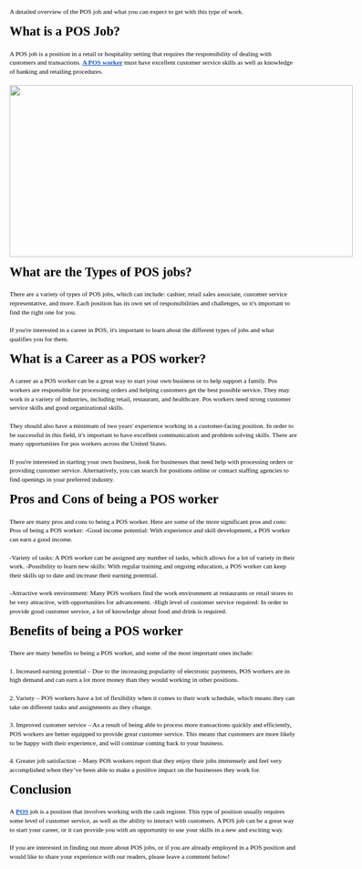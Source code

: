 <p dir="ltr" style="line-height:1.38;margin-top:12pt;margin-bottom:8pt;"><span style="font-size:8.5pt;font-family:Verdana;color:#000000;background-color:transparent;font-weight:400;font-style:normal;font-variant:normal;text-decoration:none;vertical-align:baseline;white-space:pre;white-space:pre-wrap;">A detailed overview of the POS job and what you can expect to get with this type of work.</span></p>
<h2 dir="ltr" style="line-height:1.38;margin-top:8pt;margin-bottom:8pt;"><span style="font-size:17pt;font-family:Verdana;color:#000000;background-color:transparent;font-weight:700;font-style:normal;font-variant:normal;text-decoration:none;vertical-align:baseline;white-space:pre;white-space:pre-wrap;">What is a POS Job?</span></h2>
<p dir="ltr" style="line-height:1.38;margin-top:12pt;margin-bottom:8pt;"><span style="font-size:8.5pt;font-family:Verdana;color:#000000;background-color:transparent;font-weight:400;font-style:normal;font-variant:normal;text-decoration:none;vertical-align:baseline;white-space:pre;white-space:pre-wrap;">A POS job is a position in a retail or hospitality setting that requires the responsibility of dealing with customers and transactions.&nbsp;</span><a href="https://solutiondots.com/ksa/nexttotal/" style="text-decoration:none;"><span style="font-size:8.5pt;font-family:Verdana;color:#1155cc;background-color:transparent;font-weight:700;font-style:normal;font-variant:normal;text-decoration:underline;-webkit-text-decoration-skip:none;text-decoration-skip-ink:none;vertical-align:baseline;white-space:pre;white-space:pre-wrap;">A POS worker</span></a><span style="font-size:8.5pt;font-family:Verdana;color:#000000;background-color:transparent;font-weight:400;font-style:normal;font-variant:normal;text-decoration:none;vertical-align:baseline;white-space:pre;white-space:pre-wrap;">&nbsp;must have excellent customer service skills as well as knowledge of banking and retailing procedures.</span></p>
<p dir="ltr" style="line-height:1.38;margin-top:12pt;margin-bottom:8pt;"><a href="https://solutiondots.com/ksa/nexttotal/" style="text-decoration:none;"><span style="font-size:8.5pt;font-family:Verdana;color:#1155cc;background-color:transparent;font-weight:400;font-style:normal;font-variant:normal;text-decoration:underline;-webkit-text-decoration-skip:none;text-decoration-skip-ink:none;vertical-align:baseline;white-space:pre;white-space:pre-wrap;"><span style="border:none;display:inline-block;overflow:hidden;width:602px;height:301px;"><img src="https://lh4.googleusercontent.com/8KxsGZyTKgBTf0yDS8tEnvk8oZRF2CB3DZOS-r2XgmBodb0L7k5kTTE2Lnu4fiX0GULOgoKthqEkRl-PFiOJLp_7fX5vGWfDcx63o_Bj8hfbIzz5v82kKXhNpyMYPGKkXLUlhNqcgJNLIj8VandBMegWcvQZ85a82kN8tp2CtAXYV3ZOiCzUyoDhZA" width="602" height="301"></span></span></a></p>
<h2 dir="ltr" style="line-height:1.38;margin-top:8pt;margin-bottom:8pt;"><span style="font-size:17pt;font-family:Verdana;color:#000000;background-color:transparent;font-weight:700;font-style:normal;font-variant:normal;text-decoration:none;vertical-align:baseline;white-space:pre;white-space:pre-wrap;">What are the Types of POS jobs?</span></h2>
<p dir="ltr" style="line-height:1.38;margin-top:12pt;margin-bottom:8pt;"><span style="font-size:8.5pt;font-family:Verdana;color:#000000;background-color:transparent;font-weight:400;font-style:normal;font-variant:normal;text-decoration:none;vertical-align:baseline;white-space:pre;white-space:pre-wrap;">There are a variety of types of POS jobs, which can include: cashier, retail sales associate, customer service representative, and more. Each position has its own set of responsibilities and challenges, so it&apos;s important to find the right one for you.&nbsp;</span></p>
<p dir="ltr" style="line-height:1.38;margin-top:12pt;margin-bottom:8pt;"><span style="font-size:8.5pt;font-family:Verdana;color:#000000;background-color:transparent;font-weight:400;font-style:normal;font-variant:normal;text-decoration:none;vertical-align:baseline;white-space:pre;white-space:pre-wrap;">If you&apos;re interested in a career in POS, it&apos;s important to learn about the different types of jobs and what qualifies you for them.</span></p>
<h2 dir="ltr" style="line-height:1.38;margin-top:8pt;margin-bottom:8pt;"><span style="font-size:17pt;font-family:Verdana;color:#000000;background-color:transparent;font-weight:700;font-style:normal;font-variant:normal;text-decoration:none;vertical-align:baseline;white-space:pre;white-space:pre-wrap;">What is a Career as a POS worker?</span></h2>
<p dir="ltr" style="line-height:1.38;margin-top:12pt;margin-bottom:8pt;"><span style="font-size:8.5pt;font-family:Verdana;color:#000000;background-color:transparent;font-weight:400;font-style:normal;font-variant:normal;text-decoration:none;vertical-align:baseline;white-space:pre;white-space:pre-wrap;">A career as a POS worker can be a great way to start your own business or to help support a family. Pos workers are responsible for processing orders and helping customers get the best possible service. They may work in a variety of industries, including retail, restaurant, and healthcare. Pos workers need strong customer service skills and good organizational skills.&nbsp;</span></p>
<p dir="ltr" style="line-height:1.38;margin-top:12pt;margin-bottom:8pt;"><span style="font-size:8.5pt;font-family:Verdana;color:#000000;background-color:transparent;font-weight:400;font-style:normal;font-variant:normal;text-decoration:none;vertical-align:baseline;white-space:pre;white-space:pre-wrap;">They should also have a minimum of two years&apos; experience working in a customer-facing position. In order to be successful in this field, it&apos;s important to have excellent communication and problem solving skills. There are many opportunities for pos workers across the United States.&nbsp;</span></p>
<p dir="ltr" style="line-height:1.38;margin-top:12pt;margin-bottom:8pt;"><span style="font-size:8.5pt;font-family:Verdana;color:#000000;background-color:transparent;font-weight:400;font-style:normal;font-variant:normal;text-decoration:none;vertical-align:baseline;white-space:pre;white-space:pre-wrap;">If you&apos;re interested in starting your own business, look for businesses that need help with processing orders or providing customer service. Alternatively, you can search for positions online or contact staffing agencies to find openings in your preferred industry.</span></p>
<h2 dir="ltr" style="line-height:1.38;margin-top:8pt;margin-bottom:8pt;"><span style="font-size:17pt;font-family:Verdana;color:#000000;background-color:transparent;font-weight:700;font-style:normal;font-variant:normal;text-decoration:none;vertical-align:baseline;white-space:pre;white-space:pre-wrap;">Pros and Cons of being a POS worker</span></h2>
<p dir="ltr" style="line-height:1.38;margin-top:12pt;margin-bottom:8pt;"><span style="font-size:8.5pt;font-family:Verdana;color:#000000;background-color:transparent;font-weight:400;font-style:normal;font-variant:normal;text-decoration:none;vertical-align:baseline;white-space:pre;white-space:pre-wrap;">There are many pros and cons to being a POS worker. Here are some of the more significant pros and cons: Pros of being a POS worker: -Good income potential: With experience and skill development, a POS worker can earn a good income.&nbsp;</span></p>
<p dir="ltr" style="line-height:1.38;margin-top:12pt;margin-bottom:8pt;"><span style="font-size:8.5pt;font-family:Verdana;color:#000000;background-color:transparent;font-weight:400;font-style:normal;font-variant:normal;text-decoration:none;vertical-align:baseline;white-space:pre;white-space:pre-wrap;">-Variety of tasks: A POS worker can be assigned any number of tasks, which allows for a lot of variety in their work. -Possibility to learn new skills: With regular training and ongoing education, a POS worker can keep their skills up to date and increase their earning potential.&nbsp;</span></p>
<p dir="ltr" style="line-height:1.38;margin-top:12pt;margin-bottom:8pt;"><span style="font-size:8.5pt;font-family:Verdana;color:#000000;background-color:transparent;font-weight:400;font-style:normal;font-variant:normal;text-decoration:none;vertical-align:baseline;white-space:pre;white-space:pre-wrap;">-Attractive work environment: Many POS workers find the work environment at restaurants or retail stores to be very attractive, with opportunities for advancement. -High level of customer service required: In order to provide good customer service, a lot of knowledge about food and drink is required.</span></p>
<h2 dir="ltr" style="line-height:1.38;margin-top:8pt;margin-bottom:8pt;"><span style="font-size:17pt;font-family:Verdana;color:#000000;background-color:transparent;font-weight:700;font-style:normal;font-variant:normal;text-decoration:none;vertical-align:baseline;white-space:pre;white-space:pre-wrap;">Benefits of being a POS worker</span></h2>
<p dir="ltr" style="line-height:1.38;margin-top:12pt;margin-bottom:8pt;"><span style="font-size:8.5pt;font-family:Verdana;color:#000000;background-color:transparent;font-weight:400;font-style:normal;font-variant:normal;text-decoration:none;vertical-align:baseline;white-space:pre;white-space:pre-wrap;">There are many benefits to being a POS worker, and some of the most important ones include:&nbsp;</span></p>
<p dir="ltr" style="line-height:1.38;margin-top:12pt;margin-bottom:8pt;"><span style="font-size:8.5pt;font-family:Verdana;color:#000000;background-color:transparent;font-weight:400;font-style:normal;font-variant:normal;text-decoration:none;vertical-align:baseline;white-space:pre;white-space:pre-wrap;">1. Increased earning potential &ndash; Due to the increasing popularity of electronic payments, POS workers are in high demand and can earn a lot more money than they would working in other positions.&nbsp;</span></p>
<p dir="ltr" style="line-height:1.38;margin-top:12pt;margin-bottom:8pt;"><span style="font-size:8.5pt;font-family:Verdana;color:#000000;background-color:transparent;font-weight:400;font-style:normal;font-variant:normal;text-decoration:none;vertical-align:baseline;white-space:pre;white-space:pre-wrap;">2. Variety &ndash; POS workers have a lot of flexibility when it comes to their work schedule, which means they can take on different tasks and assignments as they change.&nbsp;</span></p>
<p dir="ltr" style="line-height:1.38;margin-top:12pt;margin-bottom:8pt;"><span style="font-size:8.5pt;font-family:Verdana;color:#000000;background-color:transparent;font-weight:400;font-style:normal;font-variant:normal;text-decoration:none;vertical-align:baseline;white-space:pre;white-space:pre-wrap;">3. Improved customer service &ndash; As a result of being able to process more transactions quickly and efficiently, POS workers are better equipped to provide great customer service. This means that customers are more likely to be happy with their experience, and will continue coming back to your business.&nbsp;</span></p>
<p dir="ltr" style="line-height:1.38;margin-top:12pt;margin-bottom:8pt;"><span style="font-size:8.5pt;font-family:Verdana;color:#000000;background-color:transparent;font-weight:400;font-style:normal;font-variant:normal;text-decoration:none;vertical-align:baseline;white-space:pre;white-space:pre-wrap;">4. Greater job satisfaction &ndash; Many POS workers report that they enjoy their jobs immensely and feel very accomplished when they&rsquo;ve been able to make a positive impact on the businesses they work for.</span></p>
<h2 dir="ltr" style="line-height:1.38;margin-top:8pt;margin-bottom:8pt;"><span style="font-size:17pt;font-family:Verdana;color:#000000;background-color:transparent;font-weight:700;font-style:normal;font-variant:normal;text-decoration:none;vertical-align:baseline;white-space:pre;white-space:pre-wrap;">Conclusion</span></h2>
<p dir="ltr" style="line-height:1.38;margin-top:12pt;margin-bottom:8pt;"><span style="font-size:8.5pt;font-family:Verdana;color:#000000;background-color:transparent;font-weight:400;font-style:normal;font-variant:normal;text-decoration:none;vertical-align:baseline;white-space:pre;white-space:pre-wrap;">A&nbsp;</span><a href="https://solutiondots.com" style="text-decoration:none;"><span style="font-size:8.5pt;font-family:Verdana;color:#1155cc;background-color:transparent;font-weight:700;font-style:normal;font-variant:normal;text-decoration:underline;-webkit-text-decoration-skip:none;text-decoration-skip-ink:none;vertical-align:baseline;white-space:pre;white-space:pre-wrap;">POS</span></a><span style="font-size:8.5pt;font-family:Verdana;color:#000000;background-color:transparent;font-weight:400;font-style:normal;font-variant:normal;text-decoration:none;vertical-align:baseline;white-space:pre;white-space:pre-wrap;">&nbsp;job is a position that involves working with the cash register. This type of position usually requires some level of customer service, as well as the ability to interact with customers. A POS job can be a great way to start your career, or it can provide you with an opportunity to use your skills in a new and exciting way.&nbsp;</span></p>
<p dir="ltr" style="line-height:1.38;margin-top:12pt;margin-bottom:8pt;"><span style="font-size:8.5pt;font-family:Verdana;color:#000000;background-color:transparent;font-weight:400;font-style:normal;font-variant:normal;text-decoration:none;vertical-align:baseline;white-space:pre;white-space:pre-wrap;">If you are interested in finding out more about POS jobs, or if you are already employed in a POS position and would like to share your experience with our readers, please leave a comment below!</span></p>
